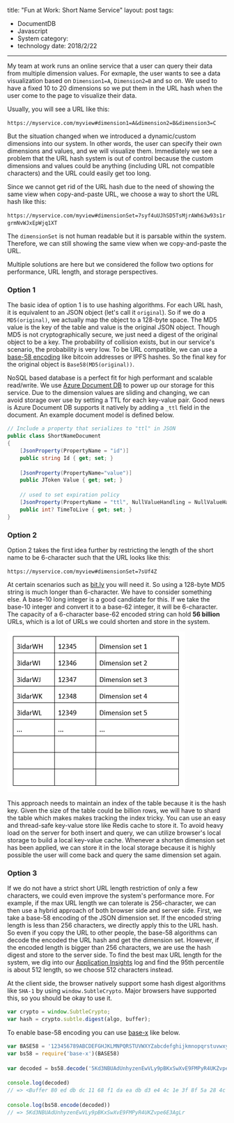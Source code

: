 title: "Fun at Work: Short Name Service"
layout: post
tags:
- DocumentDB
- Javascript
- System
category:
- technology
date: 2018/2/22
---

My team at work runs an online service that a user can query their data from multiple dimension values. For exmaple, the user wants to see a data visualization based on `Dimension1=A`, `Dimension2=B` and so on. We used to have a fixed 10 to 20 dimensions so we put them in the URL hash when the user come to the page to visualize their data. 

Usually, you will see a URL like this: 

`https://myservice.com/myview#dimension1=A&dimension2=B&dimension3=C`

But the situation changed when we introduced a dynamic/custom dimensions into our system. In other words, the user can specify their own dimensions and values, and we will visualize them. Immediately we see a problem that the URL hash system is out of control because the custom dimensions and values could be anything (including URL not compatible characters) and the URL could easily get too long.

Since we cannot get rid of the URL hash due to the need of showing the same view when copy-and-paste URL, we choose a way to short the URL hash like this: 

`https://myservice.com/myview#dimensionSet=7syf4uUJhSD5TsMjrAWh63w93s1rgrmNvWJxEpWjq1XT`

The `dimensionSet` is not human readable but it is parsable within the system. Therefore, we can still showing the same view when we copy-and-paste the URL.

<!-- more -->

Multiple solutions are here but we considered the follow two options for performance, URL length, and storage perspectives.

### Option 1

The basic idea of option 1 is to use hashing algorithms. For each URL hash, it is equivalent to an JSON object (let's call it `original`). So if we do a `MD5(original)`, we actually map the object to a 128-byte space. The MD5 value is the key of the table and value is the original JSON object. Though MD5 is not cryptographically secure, we just need a digest of the original object to be a key. The probability of collision exists, but in our service's scenario, the probability is very low. To be URL compatible, we can use a [base-58 encoding][1] like bitcoin addresses or IPFS hashes. So the final key for the original object is `Base58(MD5(original))`.

NoSQL based database is a perfect fit for high performant and scalable read/write. We use [Azure Document DB][2] to power up our storage for this service. Due to the dimension values are sliding and changing, we can avoid storage over use by setting a TTL for each key-value pair. Good news is Azure Document DB supports it natively by adding a `_ttl` field in the document. An example document model is defined below.

```csharp
// Include a property that serializes to "ttl" in JSON
public class ShortNameDocument
{
    [JsonProperty(PropertyName = "id")]
    public string Id { get; set; }

    [JsonProperty(PropertyName="value")]
    public JToken Value { get; set; }

    // used to set expiration policy
    [JsonProperty(PropertyName = "ttl", NullValueHandling = NullValueHandling.Ignore)]
    public int? TimeToLive { get; set; }
}
```

### Option 2

Option 2 takes the first idea further by restricting the length of the short name to be 6-character such that the URL looks like this: 

`https://myservice.com/myview#dimensionSet=7sUf4Z`

At certain scenarios such as [bit.ly][3] you will need it. So using a 128-byte MD5 string is much longer than 6-character. We have to consider something else. A base-10 long integer is a good candidate for this. If we take the base-10 integer and convert it to a base-62 integer, it will be 6-character. The capacity of a 6-character base-62 encoded string can hold **56 billion** URLs, which is a lot of URLs we could shorten and store in the system. 

![Alt text](/images/option-2.png)

This approach needs to maintain an index of the table because it is the hash key. Given the size of the table could be billion rows, we will have to shard the table which makes makes tracking the index tricky. You can use an easy and thread-safe key-value store like Redis cache to store it. To avoid heavy load on the server for both insert and query, we can utilize browser's local storage to build a local key-value cache. Whenever a shorten dimension set has been applied, we can store it in the local storage because it is highly possible the user will come back and query the same dimension set again.

### Option 3

If we do not have a strict short URL length restriction of only a few characters, we could even improve the system's performance more. For example, if the max URL length we can tolerate is 256-character, we can then use a hybrid approach of both browser side and server side. First, we take a base-58 encoding of the JSON dimension set. If the encoded string length is less than 256 characters, we directly apply this to the URL hash. So even if you copy the URL to other people, the base-58 algorithms can decode the encoded the URL hash and get the dimension set. However, if the encoded length is bigger than 256 characters, we are use the hash digest and store to the server side. To find the best max URL length for the system, we dig into our [Application Insights][5] log and find the 95th percentile is about 512 length, so we choose 512 characters instead.

At the client side, the browser natively support some hash digest algorithms like `SHA-1` by using `window.SubtleCrypto`. Major browsers have supported this, so you should be okay to use it. 

```javascript
var crypto = window.SubtleCrypto;
var hash = crypto.subtle.digest(algo, buffer);
```

To enable base-58 encoding you can use [base-x][4] like below.

```javascript
var BASE58 = '123456789ABCDEFGHJKLMNPQRSTUVWXYZabcdefghijkmnopqrstuvwxyz'
var bs58 = require('base-x')(BASE58)

var decoded = bs58.decode('5Kd3NBUAdUnhyzenEwVLy9pBKxSwXvE9FMPyR4UKZvpe6E3AgLr')

console.log(decoded)
// => <Buffer 80 ed db dc 11 68 f1 da ea db d3 e4 4c 1e 3f 8f 5a 28 4c 20 29 f7 8a d2 6a f9 85 83 a4 99 de 5b 19>

console.log(bs58.encode(decoded))
// => 5Kd3NBUAdUnhyzenEwVLy9pBKxSwXvE9FMPyR4UKZvpe6E3AgLr
```


[1]: https://en.wikipedia.org/wiki/Base58
[2]: https://azure.microsoft.com/en-us/services/cosmos-db/?v=17.45b
[3]: https://bitly.com/
[4]: https://github.com/cryptocoinjs/base-x
[5]: https://azure.microsoft.com/en-us/services/application-insights/